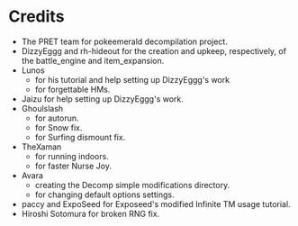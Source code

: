 # Credits
* The PRET team for pokeemerald decompilation project.
* DizzyEggg and rh-hideout for the creation and upkeep, respectively, of the battle_engine and item_expansion.
* Lunos
    * for his tutorial and help setting up DizzyEggg's work
    * for forgettable HMs.
* Jaizu for help setting up DizzyEggg's work.
* Ghoulslash
    * for autorun.
    * for Snow fix.
    * for Surfing dismount fix.
* TheXaman
    * for running indoors.
    * for faster Nurse Joy.
* Avara
    * creating the Decomp simple modifications directory.
    * for changing default options settings.
* paccy and ExpoSeed for Exposeed's modified Infinite TM usage tutorial.
* Hiroshi Sotomura for broken RNG fix.
